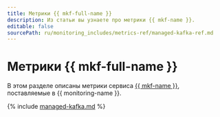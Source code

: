 ```yaml
---
title: Метрики {{ mkf-full-name }}
description: Из статьи вы узнаете про метрики {{ mkf-name }}.
editable: false
sourcePath: ru/monitoring_includes/metrics-ref/managed-kafka-ref.md
---
```


# Метрики {{ mkf-full-name }}

В этом разделе описаны метрики сервиса [{{ mkf-name }}](../../managed-kafka/), поставляемые в {{ monitoring-name }}.

{% include [managed-kafka.md](../../_includes/monitoring/metrics-ref/managed-kafka.md) %}
